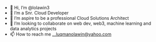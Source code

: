 - 👋 Hi, I’m @lolawin3
- 👀 I’m a Snr. Cloud Developer
- 🌱 I’m aspire to be a professional Cloud Solutions Architect
- 💞️ I’m looking to collaborate on web dev, web3, machine learning and data analytics projects
- 📫 How to reach me ...luqmanolawin@yahoo.com

<!---
lolawin3/lolawin3 is a ✨ special ✨ repository because its `README.md` (this file) appears on your GitHub profile.
You can click the Preview link to take a look at your changes.
--->
